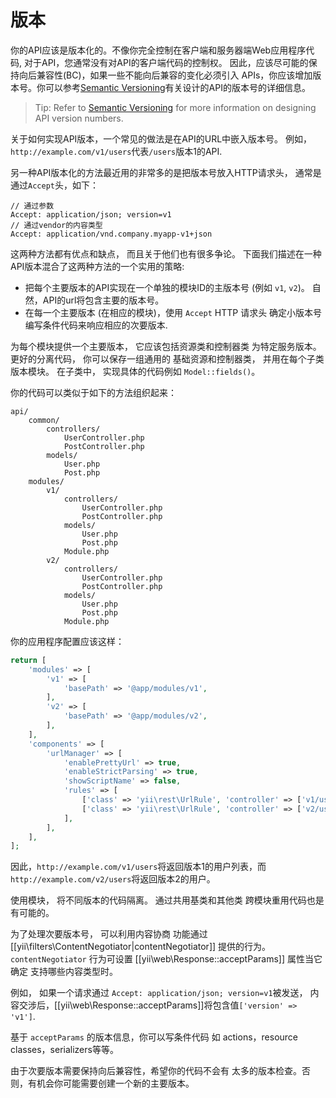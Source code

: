 版本
==========

你的API应该是版本化的。不像你完全控制在客户端和服务器端Web应用程序代码, 对于API，您通常没有对API的客户端代码的控制权。
因此，应该尽可能的保持向后兼容性(BC)，如果一些不能向后兼容的变化必须引入
APIs，你应该增加版本号。你可以参考[Semantic Versioning](http://semver.org/)有关设计的API的版本号的详细信息。

> Tip: Refer to [Semantic Versioning](http://semver.org/)
for more information on designing API version numbers.

关于如何实现API版本，一个常见的做法是在API的URL中嵌入版本号。
例如，`http://example.com/v1/users`代表`/users`版本1的API. 

另一种API版本化的方法最近用的非常多的是把版本号放入HTTP请求头，
通常是通过`Accept`头，如下：

```
// 通过参数
Accept: application/json; version=v1
// 通过vendor的内容类型
Accept: application/vnd.company.myapp-v1+json
```

这两种方法都有优点和缺点， 而且关于他们也有很多争论。
下面我们描述在一种API版本混合了这两种方法的一个实用的策略:

* 把每个主要版本的API实现在一个单独的模块ID的主版本号 (例如 `v1`, `v2`)。
  自然，API的url将包含主要的版本号。
* 在每一个主要版本 (在相应的模块)，使用 `Accept` HTTP 请求头
  确定小版本号编写条件代码来响应相应的次要版本.

为每个模块提供一个主要版本， 它应该包括资源类和控制器类
为特定服务版本。 更好的分离代码， 你可以保存一组通用的
基础资源和控制器类， 并用在每个子类版本模块。 在子类中，
实现具体的代码例如 `Model::fields()`。

你的代码可以类似于如下的方法组织起来：

```
api/
    common/
        controllers/
            UserController.php
            PostController.php
        models/
            User.php
            Post.php
    modules/
        v1/
            controllers/
                UserController.php
                PostController.php
            models/
                User.php
                Post.php
            Module.php
        v2/
            controllers/
                UserController.php
                PostController.php
            models/
                User.php
                Post.php
            Module.php
```

你的应用程序配置应该这样：

```php
return [
    'modules' => [
        'v1' => [
            'basePath' => '@app/modules/v1',
        ],
        'v2' => [
            'basePath' => '@app/modules/v2',
        ],
    ],
    'components' => [
        'urlManager' => [
            'enablePrettyUrl' => true,
            'enableStrictParsing' => true,
            'showScriptName' => false,
            'rules' => [
                ['class' => 'yii\rest\UrlRule', 'controller' => ['v1/user', 'v1/post']],
                ['class' => 'yii\rest\UrlRule', 'controller' => ['v2/user', 'v2/post']],
            ],
        ],
    ],
];
```

因此，`http://example.com/v1/users`将返回版本1的用户列表，而
`http://example.com/v2/users`将返回版本2的用户。

使用模块， 将不同版本的代码隔离。 通过共用基类和其他类
跨模块重用代码也是有可能的。

为了处理次要版本号， 可以利用内容协商
功能通过 [[yii\filters\ContentNegotiator|contentNegotiator]] 提供的行为。`contentNegotiator`
行为可设置 [[yii\web\Response::acceptParams]] 属性当它确定
支持哪些内容类型时。

例如， 如果一个请求通过 `Accept: application/json; version=v1`被发送，
内容交涉后，[[yii\web\Response::acceptParams]]将包含值`['version' => 'v1']`.

基于 `acceptParams` 的版本信息，你可以写条件代码
如 actions，resource classes，serializers等等。

由于次要版本需要保持向后兼容性，希望你的代码不会有
太多的版本检查。否则，有机会你可能需要创建一个新的主要版本。
